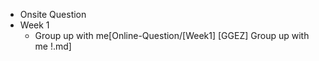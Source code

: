 * Onsite Question
* Week 1
  * Group up with me[Online-Question/[Week1] [GGEZ] Group up with me !.md]
